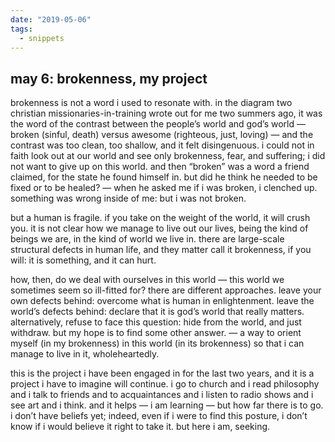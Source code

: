 ```yaml
---
date: "2019-05-06"
tags:
  - snippets
---
```

## may 6: brokenness, my project

brokenness is not a word i used to resonate with. in the diagram two christian missionaries-in-training wrote out for me two summers ago, it was the word of the contrast between the people’s world and god’s world — broken (sinful, death) versus awesome (righteous, just, loving) — and the contrast was too clean, too shallow, and it felt disingenuous. i could not in faith look out at our world and see only brokenness, fear, and suffering; i did not want to give up on this world. and then “broken” was a word a friend claimed, for the state he found himself in. but did he think he needed to be fixed or to be healed? — when he asked me if i was broken, i clenched up. something was wrong inside of me: but i was not broken.

but a human is fragile. if you take on the weight of the world, it will crush you. it is not clear how we manage to live out our lives, being the kind of beings we are, in the kind of world we live in. there are large-scale structural defects in human life, and they matter call it brokenness, if you will: it is something, and it can hurt.

how, then, do we deal with ourselves in this world — this world we sometimes seem so ill-fitted for? there are different approaches. leave your own defects behind: overcome what is human in enlightenment. leave the world’s defects behind: declare that it is god’s world that really matters. alternatively, refuse to face this question: hide from the world, and just withdraw. but my hope is to find some other answer. — a way to orient myself (in my brokenness) in this world (in its brokenness) so that i can manage to live in it, wholeheartedly.

this is the project i have been engaged in for the last two years, and it is a project i have to imagine will continue. i go to church and i read philosophy and i talk to friends and to acquaintances and i listen to radio shows and i see art and i think. and it helps — i am learning — but how far there is to go. i don’t have beliefs yet; indeed, even if i were to find this posture, i don’t know if i would believe it right to take it. but here i am, seeking.
